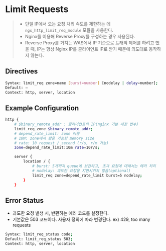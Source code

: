# Limit Requests

> - 단일 IP에서 오는 요청 처리 속도를 제한하는 데 `ngx_http_limit_req_module` 모듈을 사용한다.
> - Nginx를 이용해 Reverse Proxy를 구성하는 경우 사용된다.
> - Reverse Proxy를 거치는 WAS에서 IP 기준으로 트래픽 제어를 하려고 했을 때, IP는 항상 Nginx IP를 클라이언트 IP로 받기 때문에 의도대로 동작하지 않는다.

## Directives

```bash
Syntax:	limit_req zone=name [burst=number] [nodelay | delay=number];
Default: —
Context: http, server, location
```

## Example Configuration

```bash
http {
    # $binary_remote_addr : 클라이언트의 IP(nginx 기본 내장 변수)
    limit_req_zone $binary_remote_addr;
    # depend_rate_limit: zone 이름
    # 10M: zone에서 활용 가능한 memory size
    # rate: 10 request / second (r/s, r/m 가능)
    zone=depend_rate_limit:10m rate=10r/s;

    server {
        location / {
            # burst: 5개까지 queue에 보관하고, 초과 요청에 대해서는 에러 처리
            # nodelay: 과도한 요청을 지연시키지 않음(optional)
            limit_req zone=depend_rate_limit burst=5 nodelay;
        }
    }
```

## Error Status

- 과도한 요청 발생 시, 반환하는 에러 코드를 설정한다.
- 기본값은 503 코드이다. 사용자 정의에 따라 변경된다. ex) 429, too many requests

```bash
Syntax:	limit_req_status code;
Default: limit_req_status 503;
Context: http, server, location
```
